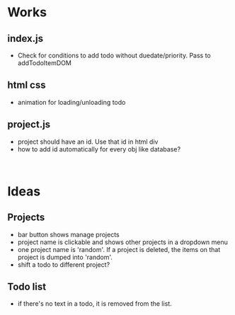 # Works

## index.js
- Check for conditions to add todo without duedate/priority. Pass to addTodoItemDOM

## html css
- animation for loading/unloading todo

## project.js
- project should have an id. Use that id in html div
- how to add id automatically for every obj like database?

<br>

# Ideas

## Projects
- bar button shows manage projects
- project name is clickable and shows other projects in a dropdown menu
- one project name is 'random'. If a project is deleted, the items on that project is dumped into 'random'.
- shift a todo to different project?
  
## Todo list
- if there's no text in a todo, it is removed from the list.